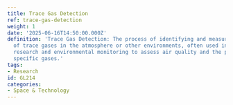 ```yaml
---
title: Trace Gas Detection
ref: trace-gas-detection
weight: 1
date: '2025-06-16T14:50:00.000Z'
definition: 'Trace Gas Detection: The process of identifying and measuring the concentration
  of trace gases in the atmosphere or other environments, often used in scientific
  research and environmental monitoring to assess air quality and the presence of
  specific gases.'
tags:
- Research
id: GL214
categories:
- Space & Technology
---
```


